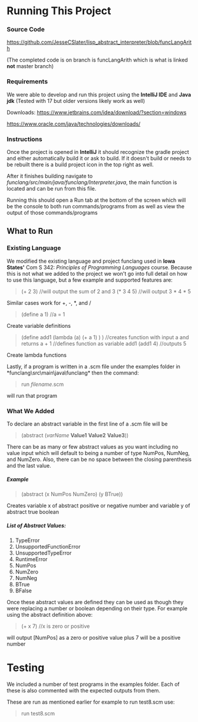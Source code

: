 # Running This Project

### Source Code
https://github.com/JesseCSlater/lisp_abstract_interpreter/blob/funcLangArith

(The completed code is on  branch is funcLangArith which is what is linked **not** master branch)

### Requirements
We were able to develop and run this project using the **IntelliJ IDE** and **Java jdk** (Tested with 17 but older versions likely work as well)


Downloads:
https://www.jetbrains.com/idea/download/?section=windows

https://www.oracle.com/java/technologies/downloads/ 

### Instructions
Once the project is opened in **IntelliJ** it should recognize the gradle project and either automatically build it or ask to build. If it doesn't build or needs to be rebuilt there is a build project icon in the top right as well.

After it finishes building navigate to *funclang/src/main/java/funclang/Interpreter.java*, the main function is located and can be run from this file.

Running this should open a Run tab at the bottom of the screen which will be the console to both run commands/programs from as well as view the output of those commands/programs

## What to Run

### Existing Language
We modified the existing language and project funclang used in **Iowa States'** Com S 342: *Principles of Programming Languages* course. Because this is not what we added to the project we won't go into full detail on how to use this language, but a few example and supported features are:

>(+ 2 3) //will output the sum of 2 and 3
>(* 3 4 5) //will output 3 * 4 * 5

Similar cases work for +, -, *, and /
>(define a 1) //a = 1

Create variable definitions

> (define add1  (lambda (a)  (+ a 1) ) ) //creates function with input a and returns a + 1
> //defines function as variable add1
> (add1 4) //outputs 5

Create lambda functions

Lastly, if a program is written in a .scm file under the examples folder in *funclang\src\main\java\funclang\* then the command:

>run *filename*.scm

will run that program

### What We Added

To declare an abstract variable in the first line of a .scm file will be 

>(abstract (*varName* **Value1** **Value2** **Value3**))

There can be as many or few abstract values as you want including no value input which will default to being a number of type NumPos, NumNeg, and NumZero. Also, there can be no space between the closing parenthesis and the last value.

##### Example

>(abstract (x NumPos NumZero) (y BTrue)) 

Creates variable x of abstract positive or negative number and variable y of abstract true boolean

##### List of Abstract Values:

1. TypeError 
1. UnsupportedFunctionError
1. UnsupportedTypeError
1. RuntimeError
1. NumPos
1. NumZero  
1. NumNeg  
1. BTrue
1. BFalse

Once these abstract values are defined they can be used as though they were replacing a number or boolean depending on their type. For example using the abstract definition above:

>(+ x 7) //x is zero or positive

will output [NumPos] as a zero or positive value plus 7 will be a positive number

# Testing

We included a number of test programs in the examples folder. Each of these is also commented with the expected outputs from them.

These are run as mentioned earlier for example to run test8.scm use:
>run test8.scm

